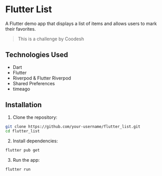 # Flutter List

A Flutter demo app that displays a list of items and allows users to mark their favorites.

> This is a challenge by Coodesh

## Technologies Used

- Dart
- Flutter
- Riverpod & Flutter Riverpod
- Shared Preferences
- timeago

## Installation

1. Clone the repository:

```sh
git clone https://github.com/your-username/flutter_list.git
cd flutter_list
```

2. Install dependencies:

```sh
flutter pub get
```

3. Run the app:

```sh
flutter run
```
